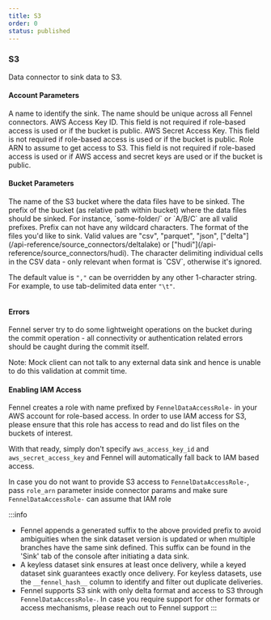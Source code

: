 ```yaml
---
title: S3
order: 0
status: published
---
```

### S3
Data connector to sink data to S3.

#### Account Parameters
<Expandable title="name" type="str">
A name to identify the sink. The name should be unique across all Fennel connectors.
</Expandable>

<Expandable title="aws_access_key_id" type="Optional[str]" defaultVal="None">
AWS Access Key ID. This field is not required if role-based access is used or if
the bucket is public.
</Expandable>

<Expandable title="aws_secrete_access_key" type="Optional[str]" defaultVal="None">
AWS Secret Access Key. This field is not required if role-based access is used 
or if the bucket is public.
</Expandable>

<Expandable title="role_arn" type="Optional[str]" defaultVal="None">
Role ARN to assume to get access to S3. This field is not required if role-based access is used 
or if AWS access and secret keys are used or if the bucket is public.
</Expandable>


#### Bucket Parameters
<Expandable title="bucket" type="str">
The name of the S3 bucket where the data files have to be sinked.
</Expandable>

<Expandable title="prefix" type="Optional[str]" defaultVal="None">
The prefix of the bucket (as relative path within bucket) where the data files
should be sinked. For instance, `some-folder/` or `A/B/C` are all valid prefixes. Prefix
can not have any wildcard characters.
</Expandable>

<Expandable title="format" type="str" defaultVal="csv">
The format of the files you'd like to sink. Valid values are "csv", "parquet", 
"json", ["delta"](/api-reference/source_connectors/deltalake) or ["hudi"](/api-reference/source_connectors/hudi).
</Expandable>

<Expandable title="delimiter" type="Optional[str]" defaultVal=",">
The character delimiting individual cells in the CSV data - only relevant when
format is `CSV`, otherwise it's ignored.

The default value is `","` can be overridden by any other 1-character string. For 
example, to use tab-delimited data enter `"\t"`.  
</Expandable>

<pre snippet="api-reference/sinks/s3_sink#basic"
    status="success" message="S3 sink">
</pre>

#### Errors
<Expandable title="Connectivity or authentication errors">
Fennel server try to do some lightweight operations on the bucket during the commit
operation - all connectivity or authentication related errors should be caught
during the commit itself.

Note: Mock client can not talk to any external data sink and hence is unable to
do this validation at commit time.
</Expandable>

#### Enabling IAM Access
Fennel creates a role with name prefixed by `FennelDataAccessRole-` in 
your AWS account for role-based access. In order to use IAM access for S3, please
ensure that this role has access to read and do list files on the buckets of 
interest. 

With that ready, simply don't specify `aws_access_key_id` and 
`aws_secret_access_key` and Fennel will automatically fall back to IAM based 
access.

In case you do not want to provide S3 access to `FennelDataAccessRole-`, pass `role_arn`
parameter inside connector params and make sure `FennelDataAccessRole-` can assume that IAM role

:::info
- Fennel appends a generated suffix to the above provided prefix to avoid ambiguities when the 
sink dataset version is updated or when multiple branches have the same sink defined. This suffix
can be found in the 'Sink' tab of the console after initiating a data sink.
- A keyless dataset sink ensures at least once delivery, while a keyed dataset sink guarantees 
exactly once delivery. For keyless datasets, use the `__fennel_hash__` column to identify and 
filter out duplicate deliveries.
- Fennel supports S3 sink with only delta format and access to S3 through `FennelDataAccessRole-`.
In case you require support for other formats or access mechanisms, please reach out to Fennel support
:::

